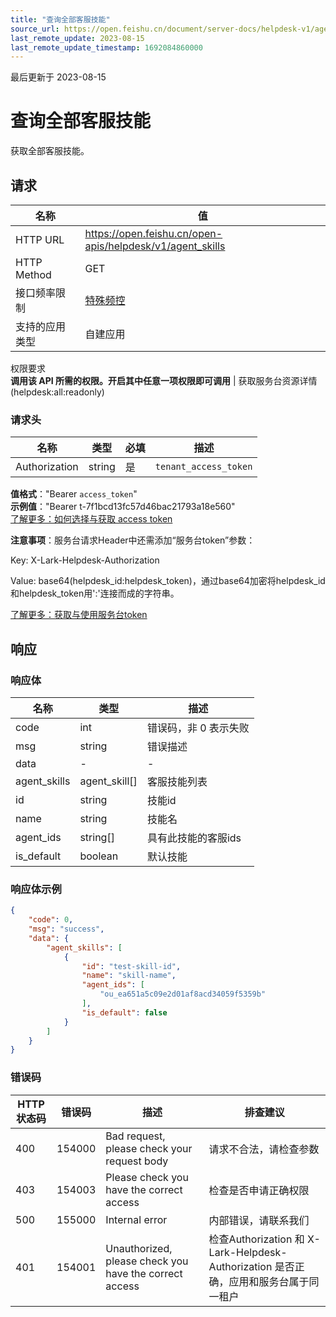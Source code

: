 ```yaml
---
title: "查询全部客服技能"
source_url: https://open.feishu.cn/document/server-docs/helpdesk-v1/agent-function/agent_skill/list
last_remote_update: 2023-08-15
last_remote_update_timestamp: 1692084860000
---
```

最后更新于 2023-08-15

# 查询全部客服技能

获取全部客服技能。

## 请求
名称 | 值
---|---
HTTP URL | https://open.feishu.cn/open-apis/helpdesk/v1/agent_skills
HTTP Method | GET
接口频率限制 | [特殊频控](https://open.feishu.cn/document/ukTMukTMukTM/uUzN04SN3QjL1cDN)
支持的应用类型 | 自建应用
权限要求  
            **调用该 API 所需的权限。开启其中任意一项权限即可调用** | 获取服务台资源详情(helpdesk:all:readonly)

### 请求头

名称 | 类型 | 必填 | 描述
--- | --- | --- | ---
Authorization | string | 是 | `tenant_access_token`  
**值格式**："Bearer `access_token`"  
**示例值**："Bearer t-7f1bcd13fc57d46bac21793a18e560"  
[了解更多：如何选择与获取 access token](https://open.feishu.cn/document/uAjLw4CM/ugTN1YjL4UTN24CO1UjN/trouble-shooting/how-to-choose-which-type-of-token-to-use)

**注意事项**：服务台请求Header中还需添加“服务台token”参数：

Key: X-Lark-Helpdesk-Authorization

Value: base64(helpdesk_id:helpdesk_token)，通过base64加密将helpdesk_id和helpdesk_token用':'连接而成的字符串。

[了解更多：获取与使用服务台token](https://open.feishu.cn/document/ukTMukTMukTM/ugDOyYjL4gjM24CO4IjN)

## 响应

### 响应体

名称 | 类型 | 描述
--- | --- | ---
code | int | 错误码，非 0 表示失败
msg | string | 错误描述
data | \- | \-
agent_skills | agent_skill\[\] | 客服技能列表
id | string | 技能id
name | string | 技能名
agent_ids | string\[\] | 具有此技能的客服ids
is_default | boolean | 默认技能

### 响应体示例
```json
{
    "code": 0,
    "msg": "success",
    "data": {
        "agent_skills": [
            {
                "id": "test-skill-id",
                "name": "skill-name",
                "agent_ids": [
                    "ou_ea651a5c09e2d01af8acd34059f5359b"
                ],
                "is_default": false
            }
        ]
    }
}
```

### 错误码

HTTP状态码 | 错误码 | 描述 | 排查建议
--- | --- | --- | ---
400 | 154000 | Bad request, please check your request body | 请求不合法，请检查参数
403 | 154003 | Please check you have the correct access | 检查是否申请正确权限
500 | 155000 | Internal error | 内部错误，请联系我们
401 | 154001 | Unauthorized, please check you have the correct access | 检查Authorization 和 X-Lark-Helpdesk-Authorization 是否正确，应用和服务台属于同一租户
